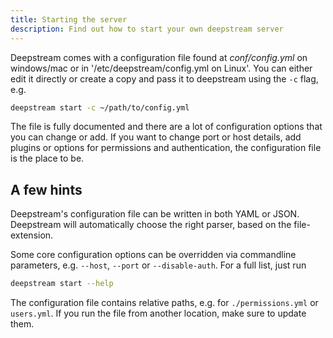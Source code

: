 ```yaml
---
title: Starting the server
description: Find out how to start your own deepstream server
---
```


Deepstream comes with a configuration file found at _conf/config.yml_ on windows/mac or in '/etc/deepstream/config.yml on Linux'. You can either edit it directly or create a copy and pass it to deepstream using the `-c` flag, e.g.

```bash
deepstream start -c ~/path/to/config.yml
```

The file is fully documented and there are a lot of configuration options that you can change or add. If you want to change port or host details, add plugins or options for permissions and authentication, the configuration file is the place to be.

## A few hints
Deepstream's configuration file can be written in both YAML or JSON. Deepstream will automatically choose the right parser, based on the file-extension.

Some core configuration options can be overridden via commandline parameters, e.g. `--host`, `--port` or `--disable-auth`. For a full list, just run

```bash
deepstream start --help
```

The configuration file contains relative paths, e.g. for `./permissions.yml` or `users.yml`. If you run the file from another location, make sure to update them.
